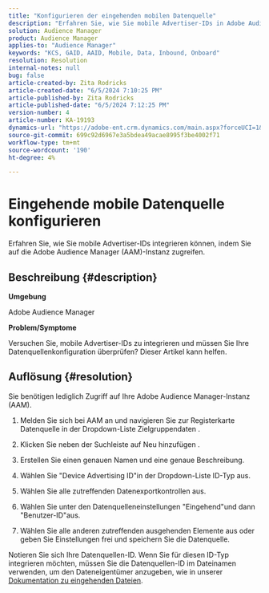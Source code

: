 ```yaml
---
title: "Konfigurieren der eingehenden mobilen Datenquelle"
description: "Erfahren Sie, wie Sie mobile Advertiser-IDs in Adobe Audience Manager integrieren."
solution: Audience Manager
product: Audience Manager
applies-to: "Audience Manager"
keywords: "KCS, GAID, AAID, Mobile, Data, Inbound, Onboard"
resolution: Resolution
internal-notes: null
bug: false
article-created-by: Zita Rodricks
article-created-date: "6/5/2024 7:10:25 PM"
article-published-by: Zita Rodricks
article-published-date: "6/5/2024 7:12:25 PM"
version-number: 4
article-number: KA-19193
dynamics-url: "https://adobe-ent.crm.dynamics.com/main.aspx?forceUCI=1&pagetype=entityrecord&etn=knowledgearticle&id=9f786741-6f23-ef11-840a-000d3a372703"
source-git-commit: 699c92d6967e3a5bdea49acae8995f3be4002f71
workflow-type: tm+mt
source-wordcount: '190'
ht-degree: 4%

---
```


# Eingehende mobile Datenquelle konfigurieren


Erfahren Sie, wie Sie mobile Advertiser-IDs integrieren können, indem Sie auf die Adobe Audience Manager (AAM)-Instanz zugreifen.

## Beschreibung {#description}


<b>Umgebung</b>

Adobe Audience Manager

<b>Problem/Symptome</b>

Versuchen Sie, mobile Advertiser-IDs zu integrieren und müssen Sie Ihre Datenquellenkonfiguration überprüfen? Dieser Artikel kann helfen.


## Auflösung {#resolution}


Sie benötigen lediglich Zugriff auf Ihre Adobe Audience Manager-Instanz (AAM).

1) Melden Sie sich bei AAM an und navigieren Sie zur Registerkarte Datenquelle in der Dropdown-Liste Zielgruppendaten .

2) Klicken Sie neben der Suchleiste auf Neu hinzufügen .

3) Erstellen Sie einen genauen Namen und eine genaue Beschreibung.

4) Wählen Sie &quot;Device Advertising ID&quot;in der Dropdown-Liste ID-Typ aus.

5) Wählen Sie alle zutreffenden Datenexportkontrollen aus.

6) Wählen Sie unter den Datenquelleneinstellungen &quot;Eingehend&quot;und dann &quot;Benutzer-ID&quot;aus.

7) Wählen Sie alle anderen zutreffenden ausgehenden Elemente aus oder geben Sie Einstellungen frei und speichern Sie die Datenquelle.

Notieren Sie sich Ihre Datenquellen-ID. Wenn Sie für diesen ID-Typ integrieren möchten, müssen Sie die Datenquellen-ID im Dateinamen verwenden, um den Dateneigentümer anzugeben, wie in unserer [Dokumentation zu eingehenden Dateien](https://experienceleague.adobe.com/docs/audience-manager/user-guide/implementation-integration-guides/sending-audience-data/batch-data-transfer-process/inbound-s3-filenames.html?lang=en).
